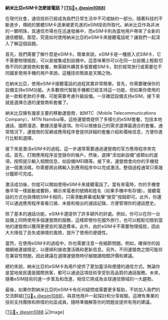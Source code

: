 **納米比亞eSIM卡怎麽接電話？[[TG💪+ @esim1088](https://t.me/s/esim1088)]**

在現代社會，通信技術已經成為我們日常生活中不可或缺的一部分。隨著科技的不斷進步，傳統的實體SIM卡逐漸被更先進的eSIM技術所取代。納米比亞作為非洲的一顆明珠，其通信市場也在迅速發展中，而eSIM卡則為當地用戶帶來了全新的通信體驗。那麼，究竟如何使用納米比亞的eSIM卡來接聽電話呢？讓我們一起深入了解這個話題。

首先，我們需要了解什麼是eSIM卡。簡單來說，eSIM卡是一種嵌入式SIM卡，它不需要物理插拔，可以直接集成到設備中。這意味著你可以在同一台設備上輕鬆切換不同的運營商和套餐，無需額外購買多張實體SIM卡。對於經常旅行或需要在不同國家使用手機的用戶來說，這種技術簡直是天賜之物。

在納米比亞，使用eSIM卡接聽電話的過程其實非常簡單。首先，你需要確保你的設備支持eSIM功能。大多數現代智能手機都已經支持這一功能，但如果你使用的是一款較老款的手機，可能需要考慮升級設備。一旦確認設備支持eSIM，接下來就是選擇合適的運營商和套餐了。

納米比亞擁有幾家主要的移動運營商，如MTC（Mobile Telecommunications Company）、MTN Namibia等。這些運營商提供了多樣化的eSIM套餐，包括本地通話、國際漫遊、數據流量等選項。你可以根據自己的需求選擇最適合的套餐。通常情況下，運營商的官網或應用程序會提供詳細的套餐介紹和價格信息，方便你進行比較和選擇。

接下來是激活eSIM卡的過程。這一步通常需要通過運營商的官方應用程序來完成。首先，打開應用程序並登錄你的帳戶。然後，選擇“添加新設備”或類似的選項，按照提示輸入相關信息，如設備IMEI碼等。接下來，運營商會向你的手機發送一個激活碼，你需要將此碼輸入到應用程序中以完成激活。整個過程通常只需幾分鐘即可完成。

激活成功後，你就可以開始使用eSIM卡來接聽電話了。當有來電時，你的手機會像平常一樣振動或響鈴，顯示來電者的號碼和姓名（如果手機中有存儲）。接聽電話的方式也與傳統SIM卡相同，只需滑動屏幕或點擊“接受”按鈕即可。此外，你還可以通過應用程序查看已接、未接和撥出的通話記錄，方便管理你的通話歷史。

除了基本的通話功能，eSIM卡還提供了許多額外的好處。例如，你可以在同一台設備上同時使用多個運營商的服務，這樣即使你在國外旅行，也可以輕鬆切換到當地的運營商以獲得更便宜的漫遊費率。此外，由於eSIM卡不需要物理插拔，因此大大降低了丟失或損壞的風險，提升了使用的便捷性。

當然，在使用eSIM卡的過程中，你也需要注意一些細節問題。例如，確保你的設備網絡連接穩定，以便順利接收激活碼和更新信息。另外，不同運營商之間可能存在兼容性問題，因此建議在選擇運營商時仔細閱讀相關評價和建議。

總的來說，納米比亞的eSIM卡為用戶提供了更加靈活和便捷的通信方式。無論你是當地居民還是國際旅客，都可以通過這項技術享受到高品質的通話服務。未來，隨著eSIM技術的進一步普及和改進，相信它將成為全球通信領域的一大趨勢。

最後，如果你對納米比亞的eSIM卡有任何疑問或需要更多幫助，不妨加入我們的交流群組[[TG💪+ @esim1088](https://t.me/s/esim1088)]，與其他用戶一起探討和分享經驗。這裡有專業的技術支持團隊和熱情的社區成員，隨時準備解答你的問題並提供有用的建議。

[[TG💪+ @esim1088](https://t.me/s/esim1088) ![Image](https://i.postimg.cc/4NQfJmqS/Snipaste-2025-05-13-00-14-12.png)]